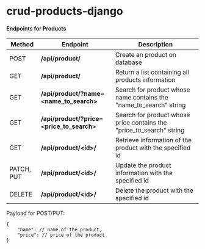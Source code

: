 # crud-products-django

#### Endpoints for Products

Method |  Endpoint  | Description
-------|------------|------------
POST | **/api/product/** | Create an product on database
GET | **/api/product/** | Return a list containing all products information
GET | **/api/product/?name=<name_to_search>** | Search for product whose name contains the "name_to_search" string
GET | **/api/product/?price=<price_to_search>** | Search for product whose price contains the "price_to_search" string
GET | **/api/product/<**id**>/** | Retrieve information of the product with the specified id
PATCH, PUT | **/api/product/<**id**>/** | Update the product information with the specified id
DELETE |  **/api/product/<**id**>/** | Delete the product with the specified id

Payload for POST/PUT:
```
{
    "name": // name of the product,
    "price": // price of the product
}
```
